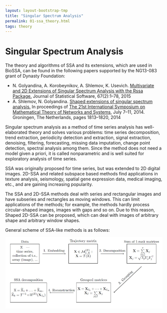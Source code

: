 ```yaml
---
layout: layout-bootstrap-tmp
title: "Singular Spectrum Analysis"
permalink: 01-ssa_theory.html
tags: theory
---
```


#  Singular Spectrum Analysis
<div class="alert alert-success">
    The theory and algorithms of SSA and its extensions, which are used in BioSSA, can be found in the following papers supported by the NG13-083 grant of Dynasty Foundation:
    <ul>
    <li> N. Golyandina, A. Korobeynikov, A. Shlemov, K. Usevich. <a href = "http://arxiv.org/pdf/1309.5050.pdf" class="alert-link">Multivariate and 2D Extensions of Singular Spectrum Analysis with the Rssa Package.</a> Journal of Statistical Software, 67(2):1&ndash;78, 2015</li>
    <li> A. Shlemov, N. Golyandina. <a href = "http://arxiv.org/pdf/1401.4980.pdf" class="alert-link">Shaped extensions of singular spectrum analysis.</a> In proceedings of <a href = "http://fwn06.housing.rug.nl/mtns2014/" class="alert-link">The 21st International Symposium on Mathematical Theory of Networks and Systems,</a> July 7&ndash;11, 2014. Groningen, The Netherlands, pages 1813&ndash;1820, 2014</li>
    </ul>
</div>
Singular spectrum analysis as a method of time series analysis has
well-elaborated theory and solves various problems: time series decomposition,
trend extraction, periodicity detection and extraction, signal extraction,
denoising, filtering, forecasting, missing data imputation, change point
detection, spectral analysis among them.
Since the method does not need a model given a priori, it is called
nonparametric and is well suited for exploratory analysis of time series.

SSA was originally proposed for time series, but was extended to 2D digital images. 2D-SSA and related subspace based methods find applications in texture analysis, seismology, spatial gene expression data, medical imaging, etc., and are gaining increasing popularity.

The SSA and 2D-SSA methods deal with series and rectangular images and have subseries and rectangles as moving windows.
This can limit applications of the methods; for example, the methods hardly process  circular-shaped images,
images with gaps and so on. Due to this reason, Shaped 2D-SSA
can be proposed, which can deal with images of arbitrary shape and arbitrary window shapes.

General scheme of SSA-like methods is as follows: 

![Scheme of SSA-like methods](scheme.jpg)
